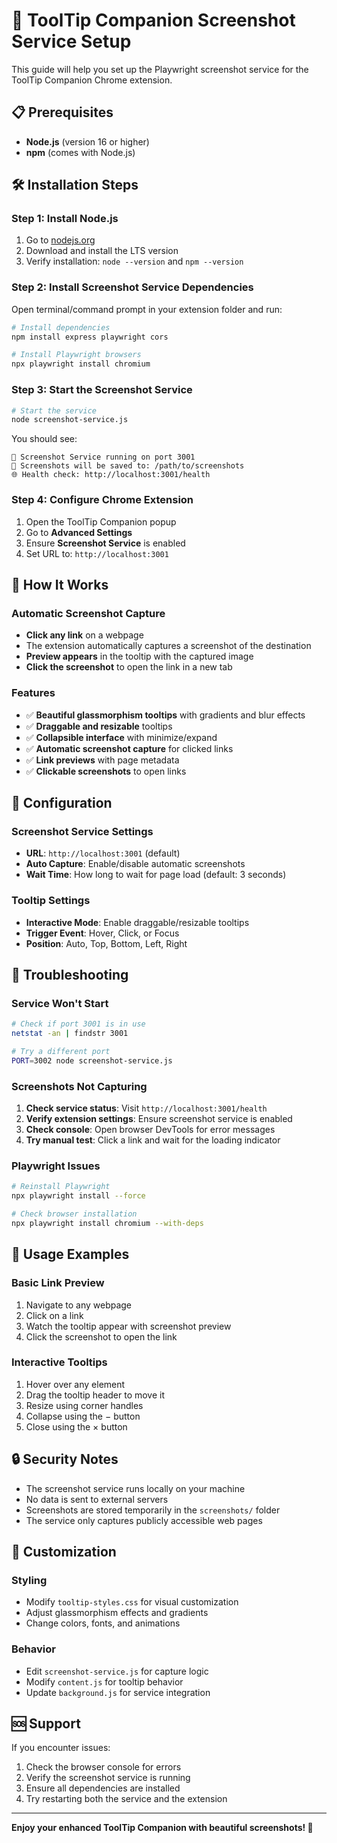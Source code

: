 # 🚀 ToolTip Companion Screenshot Service Setup

This guide will help you set up the Playwright screenshot service for the ToolTip Companion Chrome extension.

## 📋 Prerequisites

- **Node.js** (version 16 or higher)
- **npm** (comes with Node.js)

## 🛠️ Installation Steps

### Step 1: Install Node.js
1. Go to [nodejs.org](https://nodejs.org/)
2. Download and install the LTS version
3. Verify installation: `node --version` and `npm --version`

### Step 2: Install Screenshot Service Dependencies
Open terminal/command prompt in your extension folder and run:

```bash
# Install dependencies
npm install express playwright cors

# Install Playwright browsers
npx playwright install chromium
```

### Step 3: Start the Screenshot Service
```bash
# Start the service
node screenshot-service.js
```

You should see:
```
🚀 Screenshot Service running on port 3001
📸 Screenshots will be saved to: /path/to/screenshots
🌐 Health check: http://localhost:3001/health
```

### Step 4: Configure Chrome Extension
1. Open the ToolTip Companion popup
2. Go to **Advanced Settings**
3. Ensure **Screenshot Service** is enabled
4. Set URL to: `http://localhost:3001`

## 🎯 How It Works

### Automatic Screenshot Capture
- **Click any link** on a webpage
- The extension automatically captures a screenshot of the destination
- **Preview appears** in the tooltip with the captured image
- **Click the screenshot** to open the link in a new tab

### Features
- ✅ **Beautiful glassmorphism tooltips** with gradients and blur effects
- ✅ **Draggable and resizable** tooltips
- ✅ **Collapsible interface** with minimize/expand
- ✅ **Automatic screenshot capture** for clicked links
- ✅ **Link previews** with page metadata
- ✅ **Clickable screenshots** to open links

## 🔧 Configuration

### Screenshot Service Settings
- **URL**: `http://localhost:3001` (default)
- **Auto Capture**: Enable/disable automatic screenshots
- **Wait Time**: How long to wait for page load (default: 3 seconds)

### Tooltip Settings
- **Interactive Mode**: Enable draggable/resizable tooltips
- **Trigger Event**: Hover, Click, or Focus
- **Position**: Auto, Top, Bottom, Left, Right

## 🚨 Troubleshooting

### Service Won't Start
```bash
# Check if port 3001 is in use
netstat -an | findstr 3001

# Try a different port
PORT=3002 node screenshot-service.js
```

### Screenshots Not Capturing
1. **Check service status**: Visit `http://localhost:3001/health`
2. **Verify extension settings**: Ensure screenshot service is enabled
3. **Check console**: Open browser DevTools for error messages
4. **Try manual test**: Click a link and wait for the loading indicator

### Playwright Issues
```bash
# Reinstall Playwright
npx playwright install --force

# Check browser installation
npx playwright install chromium --with-deps
```

## 📱 Usage Examples

### Basic Link Preview
1. Navigate to any webpage
2. Click on a link
3. Watch the tooltip appear with screenshot preview
4. Click the screenshot to open the link

### Interactive Tooltips
1. Hover over any element
2. Drag the tooltip header to move it
3. Resize using corner handles
4. Collapse using the − button
5. Close using the × button

## 🔒 Security Notes

- The screenshot service runs locally on your machine
- No data is sent to external servers
- Screenshots are stored temporarily in the `screenshots/` folder
- The service only captures publicly accessible web pages

## 🎨 Customization

### Styling
- Modify `tooltip-styles.css` for visual customization
- Adjust glassmorphism effects and gradients
- Change colors, fonts, and animations

### Behavior
- Edit `screenshot-service.js` for capture logic
- Modify `content.js` for tooltip behavior
- Update `background.js` for service integration

## 🆘 Support

If you encounter issues:
1. Check the browser console for errors
2. Verify the screenshot service is running
3. Ensure all dependencies are installed
4. Try restarting both the service and the extension

---

**Enjoy your enhanced ToolTip Companion with beautiful screenshots! 🎉**
